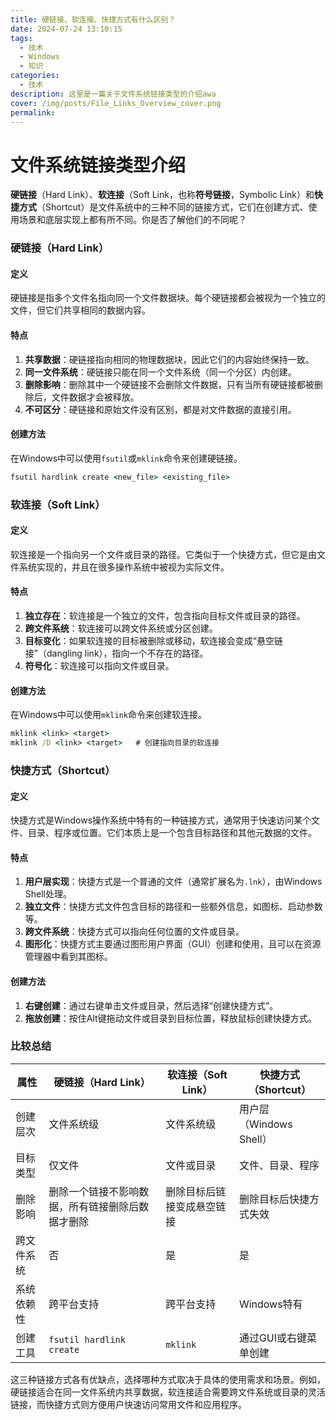 ```yaml
---
title: 硬链接、软连接、快捷方式有什么区别？
date: 2024-07-24 13:10:15
tags:
  - 技术
  - Windows
  - 知识
categories:
  - 技术
description: 这里是一篇关于文件系统链接类型的介绍awa
cover: /img/posts/File_Links_Overview_cover.png
permalink:
---
```


# 文件系统链接类型介绍

**硬链接**（Hard Link）、**软连接**（Soft Link，也称**符号链接**，Symbolic Link）和**快捷方式**（Shortcut）是文件系统中的三种不同的链接方式，它们在创建方式、使用场景和底层实现上都有所不同。你是否了解他们的不同呢？

### 硬链接（Hard Link）

#### 定义
硬链接是指多个文件名指向同一个文件数据块。每个硬链接都会被视为一个独立的文件，但它们共享相同的数据内容。

#### 特点
1. **共享数据**：硬链接指向相同的物理数据块，因此它们的内容始终保持一致。
2. **同一文件系统**：硬链接只能在同一个文件系统（同一个分区）内创建。
3. **删除影响**：删除其中一个硬链接不会删除文件数据，只有当所有硬链接都被删除后，文件数据才会被释放。
4. **不可区分**：硬链接和原始文件没有区别，都是对文件数据的直接引用。

#### 创建方法
在Windows中可以使用`fsutil`或`mklink`命令来创建硬链接。
```cmd
fsutil hardlink create <new_file> <existing_file>
```

### 软连接（Soft Link）

#### 定义
软连接是一个指向另一个文件或目录的路径。它类似于一个快捷方式，但它是由文件系统实现的，并且在很多操作系统中被视为实际文件。

#### 特点
1. **独立存在**：软连接是一个独立的文件，包含指向目标文件或目录的路径。
2. **跨文件系统**：软连接可以跨文件系统或分区创建。
3. **目标变化**：如果软连接的目标被删除或移动，软连接会变成“悬空链接”（dangling link），指向一个不存在的路径。
4. **符号化**：软连接可以指向文件或目录。

#### 创建方法
在Windows中可以使用`mklink`命令来创建软连接。
```cmd
mklink <link> <target>
mklink /D <link> <target>   # 创建指向目录的软连接
```

### 快捷方式（Shortcut）

#### 定义
快捷方式是Windows操作系统中特有的一种链接方式，通常用于快速访问某个文件、目录、程序或位置。它们本质上是一个包含目标路径和其他元数据的文件。

#### 特点
1. **用户层实现**：快捷方式是一个普通的文件（通常扩展名为`.lnk`），由Windows Shell处理。
2. **独立文件**：快捷方式文件包含目标的路径和一些额外信息，如图标、启动参数等。
3. **跨文件系统**：快捷方式可以指向任何位置的文件或目录。
4. **图形化**：快捷方式主要通过图形用户界面（GUI）创建和使用，且可以在资源管理器中看到其图标。

#### 创建方法
1. **右键创建**：通过右键单击文件或目录，然后选择“创建快捷方式”。
2. **拖放创建**：按住Alt键拖动文件或目录到目标位置，释放鼠标创建快捷方式。

### 比较总结

| 属性          | 硬链接（Hard Link）                  | 软连接（Soft Link）                         | 快捷方式（Shortcut）                       |
| ------------- | ------------------------------------ | ------------------------------------------- | ------------------------------------------ |
| 创建层次      | 文件系统级                           | 文件系统级                                  | 用户层（Windows Shell）                    |
| 目标类型      | 仅文件                               | 文件或目录                                  | 文件、目录、程序                           |
| 删除影响      | 删除一个链接不影响数据，所有链接删除后数据才删除 | 删除目标后链接变成悬空链接                   | 删除目标后快捷方式失效                      |
| 跨文件系统    | 否                                    | 是                                          | 是                                         |
| 系统依赖性    | 跨平台支持                           | 跨平台支持                                  | Windows特有                                 |
| 创建工具      | `fsutil hardlink create`             | `mklink`                                    | 通过GUI或右键菜单创建                      |

这三种链接方式各有优缺点，选择哪种方式取决于具体的使用需求和场景。例如，硬链接适合在同一文件系统内共享数据，软连接适合需要跨文件系统或目录的灵活链接，而快捷方式则方便用户快速访问常用文件和应用程序。